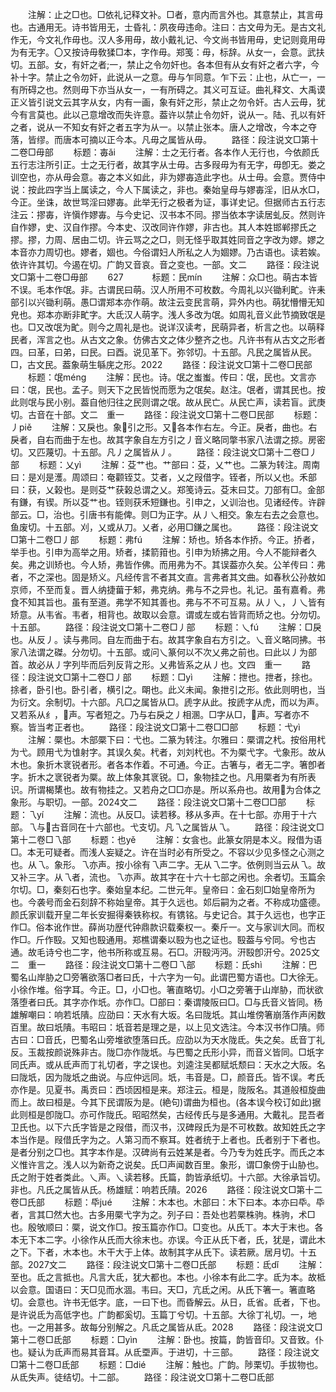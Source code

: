 <!-- { "loadSidebar": true } -->
　　注解：止之□也。□依礼记释文补。□者，意内而言外也。其意禁止，其言毋也。古通用无。诗书皆用无，士昏礼：夙夜毋违命。注曰：古文毋为无。是古文礼作无，今文礼作毋也。汉人多用毋，故小戴礼记、今文尚书皆用毋，史记则竟用毋为有无字。〇又按诗毋敎猱□本，字作毋。郑笺：毋，标辞。从女一，会意。武扶切。五部。女，有奸之者;一，禁止之令勿奸也。各本但有从女有奸之者六字，今补十字。禁止之令勿奸，此说从一之意。毋与乍同意。乍下云：止也，从亡一，一有所碍之也。然则毋下亦当从女一，一有所碍之。其义可互证。曲礼释文、大禹谟正义皆引说文云其字从女，内有一画，象有奸之形，禁止之勿令奸。古人云毋，犹今有言莫也。此以己意增改而失许意。葢许以禁止令勿奸，说从一。陆、孔以有奸之者，说从一不知女有奸之者五字为从一。以禁止张本。唐人之增改，今本之夺落，皆缪。而唐本可摘以正今本。凡毋之属皆从毋。
　　路径：段注说文□第十二卷□毋部
　　标题：毐ǎi
　　注解：士之无行者。各本作人无行也，今依颜氏五行志注所引正。士之无行者，故其字从士毋。古多叚毋为有无字，毋卽无。娄之训空也，亦从毋会意。毐之本义如此，非为嫪毐造此字也。从士毋。会意。贾侍中说：按此四字当上属读之，今人下属读之，非也。秦始皇母与嫪毐淫，旧从水□，今正。坐诛，故世骂淫曰嫪毐。此举无行之极者为证，事详史记。但据师古五行志注云：摎毐，许愼作嫪毐。与今史记、汉书本不同。摎当依本字读居虬反。然则许自作嫪，史、汉自作摎。今本史、汉改同许作嫪，非古也。其人本姓邯郸摎氏之摎。摎，力周、居由二切。许云骂之之□，则无怪乎取其姓同音之字改为嫪。嫪之本音亦力周切也。嫪者，婟也。今俗谓妇人所私之人为婟嫪。乃古语也。读若娭。依许许其切。今遏在切。广韵又音哀。音之变也。一部。文二
　　路径：段注说文□第十二卷□毋部
　　627　
　　标题：民mín
　　注解：众□也。萌古本皆不误。毛本作氓。非。古谓民曰萌。汉人所用不可枚数。今周礼以兴锄利甿。许耒部引以兴锄利萌。愚□谓郑本亦作萌。故注云变民言萌，异外内也。萌犹懵懵无知皃也。郑本亦断非甿字。大氐汉人萌字。浅人多改为氓。如周礼音义此节摘致氓是也。□又改氓为甿。则今之周礼是也。说详汉读考，民萌异者，析言之也。以萌释民者，浑言之也。从古文之象。仿佛古文之体少整齐之也。凡许书有从古文之形者四。曰革，曰弟，曰民。曰酉。说见革下。弥邻切。十五部。凡民之属皆从民。□，古文民。葢象萌生緐庑之形。2022
　　路径：段注说文□第十二卷□民部
　　标题：氓ménɡ
　　注解：民也。诗。氓之蚩蚩。传曰：氓，民也。文言亦曰：氓，民也。孟子。则天下之民皆悦而愿为之氓矣。赵注。氓者，谓其民也。按此则氓与民小别。葢自他归往之民则谓之氓。故从民亡。从民亡声，读若盲。武庚切。古音在十部。文二　重一
　　路径：段注说文□第十二卷□民部
　　标题：丿piě
　　注解：又戾也。象引之形。又各本作右左。今正。戾者，曲也。右戾者，自右而曲于左也。故其字象自左方引之丿音义略同撆书家八法谓之掠。房密切。又匹蔑切。十五部。凡丿之属皆从丿。
　　路径：段注说文□第十二卷□丿部
　　标题：乂yì
　　注解：芟艹也。艹部曰：芟，乂艹也。二篆为转注。周南曰：是刈是濩。周颂曰：奄颧铚艾。艾者，乂之叚借字。铚者，所以乂也。禾部曰：获，乂榖也。是则芟艹获榖总谓之乂。郑笺诗云。芟末曰艾。刀部有□。金部有鎌，有锲。所以芟艹也。铚则获禾短鎌也。引申之，乂训治也。见诸经传。许辟部云。□，治也。引唐书有能俾。则□为正字。从丿乀相交。象左右去之会意也。鱼废切。十五部。刈，乂或从刀。乂者，必用□鎌之属也。
　　路径：段注说文□第十二卷□丿部
　　标题：弗fú
　　注解：矫也。矫各本作挢。今正。挢者，举手也。引申为高举之用。矫者，揉箭箝也。引申为矫拂之用。今人不能辩者久矣。弗之训矫也。今人矫，弗皆作佛。而用弗为不。其误葢亦久矣。公羊传曰：弗者，不之深也。固是矫义。凡经传言不者其文直。言弗者其文曲。如春秋公孙敖如京师，不至而复。晋人纳捷葘于邾，弗克纳。弗与不之异也。礼记。虽有嘉肴。弗食不知其旨也。虽有至道。弗学不知其善也。弗与不不可互易。从丿乀，丿乀皆有矫意。从韦省。韦者，相背也。故取以会意。谓或左或右皆背而矫之也。分勿切。十五部。
　　路径：段注说文□第十二卷□丿部
　　标题：乀fú
　　注解：□戾也。从反丿。读与弗同。自左而曲于右。故其字象自右方引之。乀音义略同拂。书家八法谓之磔。分勿切。十五部。或问乀篆何以不次乂弗之前也。曰此以丿为部首。故必从丿字列毕而后列反背之形。乂弗皆系之从丿也。文四　重一
　　路径：段注说文□第十二卷□丿部
　　标题：□yì
　　注解：抴也。抴者，捈也。捈者，卧引也。卧引者，横引之。朙也。此义未闻。象抴引之形。依此则明也，当为衍文。余制切。十六部。凡□之属皆从□。虒字从此。按虒字从虎，而以为声。又若系从纟，声。写者短之。乃与右戾之丿相溷。□字从□，声。写者亦不察。皆当考正者也。
　　路径：段注说文□第十二卷□□部
　　标题：弋yì
　　注解：橜也。木部橜下曰：弋也。二篆为转注。尔雅曰：橜谓之杙。按俗用杙为弋。顾用弋为隿射字。其误久矣。杙者，刘刘杙也。不为橜弋字。弋象形。故从木也。象折木衺锐者形。者各本作着。不可通。今正。古箸与，者无二字。箸卽者字。折木之衺锐者为橜。故上体象其衺锐。□，象物挂之也。凡用橜者为有所表识。所谓楬橥也。故有物挂之。又若舟之□□亦是。所以系舟也。故用为合体之象形。与职切。一部。2024文二
　　路径：段注说文□第十二卷□□部
　　标题：乁yí
　　注解：流也。从反□。读若移。移从多声。在十七部。亦用于十六部。乁与古音同在十六部也。弋支切。凡乁之属皆从乁。
　　路径：段注说文□第十二卷□乁部
　　标题：也yě
　　注解：女侌也。此篆女阴是本义。叚借为语□。本无可疑者。而浅人妄疑之。许在当时必有所受之。不容以少见多怪之心测之也。从乁。象形。乁亦声。按小徐有乁声二字。无从乁二字。依例则当云从乁。故又补三字。从乁者，流也。乁亦声。故其字在十六十七部之闲也。余者切。玉篇余尔切。□，秦刻石也字。秦始皇本纪。二世元年。皇帝曰：金石刻□始皇帝所为也。今袭号而金石刻辞不称始皇帝。其于久远也。邚后嗣为之者。不称成功盛德。颜氏家训载开皇二年长安掘得秦铁称权。有镌铭。与史记合。其于久远也，也字正作□。俗本讹作世。薛尚功歴代钟鼎款识载秦权一。秦斤一。文与家训大同。而权作□。斤作殹。又知也殹通用。郑樵谓秦以殹为也之证也。殹葢与兮同。兮也古通。故毛诗兮也二字，他书所称或互易。石□。汧殹沔沔。汧殹卽汧兮。2025文二　重一
　　路径：段注说文□第十二卷□乁部
　　标题：氏shì
　　注解：巴蜀名山岸胁之□旁箸欲落□者曰氏，十六字为一句。此谓巴蜀方语也。□大徐无。小徐作堆。俗字耳。今正。□，小□也。箸直略切。小□之旁箸于山岸胁，而状欲落堕者曰氏。其字亦作坁。亦作□。□部曰：秦谓陵阪曰□。□与氏音义皆同。杨雄解嘲曰：响若坁隤。应劭曰：天水有大坂。名曰陇坁。其山堆傍箸崩落作声闲数百里。故曰坁隤。韦昭曰：坁音若是理之是，以上见文选注。今本汉书作□隤。师古曰：□音氏，巴蜀名山旁堆欲堕落曰氏。应劭以为天水陇氐。失之矣。氐音丁礼反。玉裁按颜说殊非古。陇□亦作陇坁。与巴蜀之氏形小异，而音义皆同。□坁字同氏声。或从氐声而丁礼切者，字之误也。刘逵注吴都赋坁颓曰：天水之大阪。名曰陇坁，因为陇坁之曲说。与应仲远同。坁，韦音是。□，颜音氏。皆不误。考氏亦作是。见夏书。禹贡曰：西顷因桓是来。郑注云。桓是，陇阪名。其道般桓旋曲而上。故曰桓是。今其下民谓阪为是。(絶句)谓曲为桓也。(各本误今校订如此)据此则桓是卽陇□。亦可作陇氏。昭昭然矣，古经传氏与是多通用。大戴礼。昆吾者卫氏也。以下六氏字皆是之叚借，而汉书，汉碑叚氏为是不可枚数。故知姓氏之字本当作是。叚借氏字为之。人第习而不察耳。姓者统于上者也。氏者别于下者也。是者分别之□也。其字本作是。汉碑尚有云姓某是者。今乃专为姓氏字。而氏之本义惟许言之。浅人以为新奇之说矣。氏□声闻数百里。象形，谓□象傍于山胁也。氏之附于姓者类此。乀声。乀读若移。氏篇，韵皆承纸切。十六部。大徐承旨切。非也。凡氏之属皆从氏。杨雄赋：响若氏隤。2026
　　路径：段注说文□第十二卷□氏部
　　标题：氒jué
　　注解：木本也。木部曰：木下曰本。本亦曰氒。氒者，言其□然大也。古多用橜弋字为之。列子曰：吾处也若橜株驹。株驹，术□也。殷敂顺曰：橜，说文作□。按玉篇亦作□。□变也。从氏丅。本大于末也。各本无下本二字。小徐作从氏而大徐末也。亦误。今正从氏下者，氏，犹是，谓此木之下。下者，木本也。木干大于上体。故制其字从氏下。读若厥。居月切。十五部。2027文二
　　路径：段注说文□第十二卷□氏部
　　标题：氐dǐ
　　注解：至也。氐之言抵也。凡言大氐，犹大都也。本也。小徐本有此二字。氐为本。故柢以会意。国语曰：天□见而水涸。韦曰。天□，亢氐之闲。从氏下箸一。箸直略切。会意也。许书无低字。底，一曰下也。而昏解云。从日，氐省。氐者，下也。是许说氐为高低字也。广韵都奚切。玉篇丁兮切。十五部。大徐丁礼切。一，地也。一之用甚多。故每分别解之。凡氐之属皆从氐。2028
　　路径：段注说文□第十二卷□氐部
　　标题：□yìn
　　注解：卧也。按篇，韵皆音印。又音致。仆也。疑认为氐声而易其音耳。从氐垔声。于进切，十三部。
　　路径：段注说文□第十二卷□氐部
　　标题：□dié
　　注解：触也。广韵。陟栗切。手拔物也。从氐失声。徒结切。十二部。
　　路径：段注说文□第十二卷□氐部
